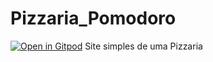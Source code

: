 
# Pizzaria_Pomodoro

[![Open in Gitpod](https://gitpod.io/button/open-in-gitpod.svg)](gitpod.io/#https://github.com/RandelSouza/Pizzaria_Pomodoro)
Site simples de uma Pizzaria
